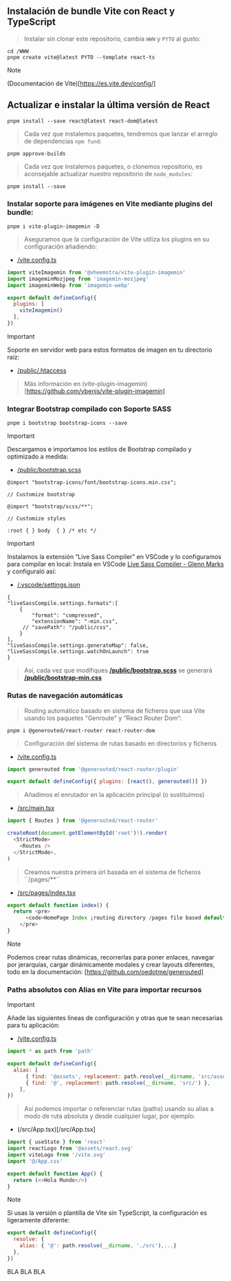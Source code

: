 ## Instalación de bundle Vite con React y TypeScript
> Instalar sin clonar este repositorio, cambia ``WWW`` y ``PYTO`` al gusto:
```
cd /WWW
pnpm create vite@latest PYTO --template react-ts
```
> [!NOTE]
> (Documentación de Vite)[https://es.vite.dev/config/]

## Actualizar e instalar la última versión de React
```
pnpm install --save react@latest react-dom@latest
```
> Cada vez que instalemos paquetes, tendremos que lanzar el arreglo de dependencias ``npm fund``:
```
pnpm approve-builds
```
> Cada vez que instalemos paquetes, o clonemos repositorio, es aconsejable actualizar nuestro repositorio de ``node_modules``:
```
pnpm install --save
```


### Instalar soporte para imágenes en Vite mediante plugins del bundle:
```
pnpm i vite-plugin-imagemin -D
```
> Aseguramos que la configuración de Vite utiliza los plugins en su configuración añadiendo:
+ [/vite.config.ts](/vite.config.ts) 
```javascript
import viteImagemin from '@vheemstra/vite-plugin-imagemin'
import imageminMozjpeg from 'imagemin-mozjpeg'
import imageminWebp from 'imagemin-webp'

export default defineConfig({
  plugins: [
    viteImagemin()
  ],
})
```
> [!IMPORTANT]
> Soporte en servidor web para estos formatos de imagen en tu directorio raíz:
+ [/public/.htaccess](/public/.htaccess)
> Más información en (vite-plugin-imagemin)[https://github.com/vbenjs/vite-plugin-imagemin]


### Integrar Bootstrap compilado con Soporte SASS
```
pnpm i bootstrap bootstrap-icons --save
```
> [!IMPORTANT]
> Descargamos e importamos los estilos de Bootstrap compilado y optimizado a medida:
+ [/public/bootstrap.scss](/public/bootstrap.scss)
```
@import "bootstrap-icons/font/bootstrap-icons.min.css";

// Customize bootstrap

@import "bootstrap/scss/**";

// Customize styles

:root { } body  { } /* etc */
```
> [!IMPORTANT]
> Instalamos la extensión “Live Sass Compiler” en VSCode y lo configuramos para compilar en local:
> Instala en VSCode [Live Sass Compiler - Glenn Marks](https://marketplace.visualstudio.com/items?itemName=glenn2223.live-sass) y configuraló así:
+ [/.vscode/settings.json](/.vscode/settings.json)
```
{
"liveSassCompile.settings.formats":[
    {
        "format": "compressed", 
        "extensionName": "-min.css", 
     // "savePath": "/public/css", 
    }
],
"liveSassCompile.settings.generateMap": false, 
"liveSassCompile.settings.watchOnLaunch": true
}
```
> Así, cada vez que modifiques **[/public/bootstrap.scss](/public/bootstrap.scss)** se generará **[/public/bootstrap-min.css](/public/bootstrap-min.css)**


### Rutas de navegación automáticas
> Routing automático basado en sistema de ficheros que usa Vite usando los paquetes "Genroute" y “React Router Dom”:
```
pnpm i @generouted/react-router react-router-dom
```
> Configuración del sistema de rutas basado en directorios y ficheros
+ [/vite.config.ts](/vite.config.ts)
```javascript
import generouted from '@generouted/react-router/plugin'

export default defineConfig({ plugins: [react(), generouted()] })
```
> Añadimos el enrutador en la aplicación principal (o sustituimos)
+ [/src/main.tsx](/src/main.tsx)
```javascript
import { Routes } from '@generouted/react-router'

createRoot(document.getElementById('root')!).render(
  <StrictMode>
    <Routes />
  </StrictMode>,
)
```
> Creamos nuestra primera úrl basada en el sistema de ficheros ´´/pages/**´´
+ [/src/pages/index.tsx](/src/pages/index.tsx)
```javascript
export default function index() {
  return <pre>
      <code>HomePage Index ¡routing directory /pages file based default!</code>
    </pre>
}
```
> [!NOTE]
> Podemos crear rutas dinámicas, recorrerlas para poner enlaces, navegar por jerarquías, cargar dinámicamente modales y crear layouts diferentes, todo en la documentación:
> [https://github.com/oedotme/generouted]


### Paths absolutos con Alias en Vite para importar recursos
> [!IMPORTANT]
> Añade las siguientes líneas de configuración y otras que te sean necesarias para tu aplicación:
+ [/vite.config.ts](/vite.config.ts)
```javascript
import * as path from 'path'

export default defineConfig({
  alias: [
      { find: '@assets', replacement: path.resolve(__dirname, 'src/assets') },
      { find: '@', replacement: path.resolve(__dirname, 'src/') },
    ],
})
```
> Así podemos importar o referenciar rutas (paths) usando su alias a modo de ruta absoluta y desde cualquier lugar, por ejemplo:
+ (/src/App.tsx)[/src/App.tsx]
```javascript
import { useState } from 'react'
import reactLogo from '@assets/react.svg'
import viteLogo from '/vite.svg'
import '@/App.css'

export default function App() {
  return (<>Hola Mundo</>)
}
```
> [!NOTE]
> Si usas la versión o plantilla de Vite sin TypeScript, la configuración es ligeramente diferente:
```javascript
export default defineConfig({
  resolve: {
    alias: { '@': path.resolve(__dirname, './src'),...}
  },
})
```

BLA BLA BLA

